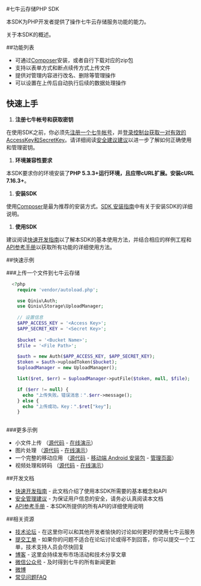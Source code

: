 #七牛云存储PHP SDK

本SDK为PHP开发者提供了操作七牛云存储服务功能的能力。

关于本SDK的概述。

##功能列表

* 可通过[Composer](http://www.phpcomposer.com)安装，或者自行下载对应的zip包
* 支持以表单方式和断点续传方式上传文件
* 提供对管理内容进行改名、删除等管理操作
* 可以设置在上传后自动执行后续的数据处理操作

## 快速上手

1. **注册七牛帐号和获取密钥** 
  
  在使用SDK之前，你必须先[注册一个七牛帐号](https://portal.qiniu.com/signup)，并[登录控制台获取一对有效的AccessKey和SecretKey](https://portal.qiniu.com/setting/key)。请详细阅读[安全建议建议](security.html)以进一步了解如何正确使用和管理密钥。

1. **环境兼容性要求** 

  本SDK要求你的环境安装了**PHP 5.3.3+**运行环境，且应带cURL扩展。安装**cURL 7.16.3+**。
  
1. **安装SDK** 
 
  使用[Composer](https://getcomposer.org)是最为推荐的安装方式。[SDK 安装指南](installation.html)中有关于安装SDK的详细说明。

1. **使用SDK** 
 
  建议阅读[快速开发指南](quick-start.html)以了解本SDK的基本使用方法，并结合相应的样例工程和[API参考手册](api)以获取所有功能的详细使用方法。

##快速示例

###上传一个文件到七牛云存储

```php
  <?php
    require 'vendor/autoload.php';

    use Qiniu\Auth;
    use Qiniu\Storage\UploadManager;
    
    // 设置信息
    $APP_ACCESS_KEY = '<Access Key>';
    $APP_SECRET_KEY = '<Secret Key>';
    
    $bucket = '<Bucket Name>';
    $file = '<File Path>';

    $auth = new Auth($APP_ACCESS_KEY, $APP_SECRET_KEY);
    $token = $auth->uploadToken($bucket);
    $uploadManager = new UploadManager();

    list($ret, $err) = $uploadManager->putFile($token, null, $file);

    if ($err != null) {
      echo "上传失败。错误消息：".$err->message();
    } else {
      echo "上传成功。Key：".$ret["key"];
    }
  
```

###更多示例

* 小文件上传 （[源代码](https://github.com/rwifeng/qiniudocs/tree/master/demo/simpleuploader) - [在线演示](../../demo/simpleuploader)）
* 图片处理 （[源代码](https://github.com/rwifeng/qiniudocs/tree/master/demo/imageclipper) - [在线演示](../../demo/imageclipper)）
* 一个完整的移动应用 （[源代码](https://github.com/simon-liubin/android-demo) - [移动端 Android 安装包](http://rwxf.qiniudn.com/android-demo.apk) - [管理页面](../../demo/qspace)） 
* 视频处理和转码 （[源代码](https://github.com/rwifeng/qiniudocs/tree/master/demo/qav) - [在线演示](../../demo/qav/index.php)）

##开发文档

* [快速开发指南](php-sdk/quick-start.html) - 此文档介绍了使用本SDK所需要的基本概念和API
* [安全管理建议](php-sdk/security.html) - 为保证用户信息的安全，请务必认真阅读本文档
* [API参考手册](php-sdk/api/index.html) - 本SDK所提供的所有API的详细使用说明

##相关资源

* [技术论坛](http://segmentfault.com/qiniu) - 在这里你可以和其他开发者愉快的讨论如何更好的使用七牛云服务
* [提交工单](https://support.qiniu.com/tickets/create) - 如果你的问题不适合在论坛讨论或得不到回答，你可以提交一个工单，技术支持人员会尽快回复
* [博客](http://blog.qiniu.com) - 这里会持续发布市场活动和技术分享文章
* [微信公众号]() - 及时得到七牛的所有新闻更新
* [微博](http://weibo.com/qiniutek)
* [常见问题FAQ]()
